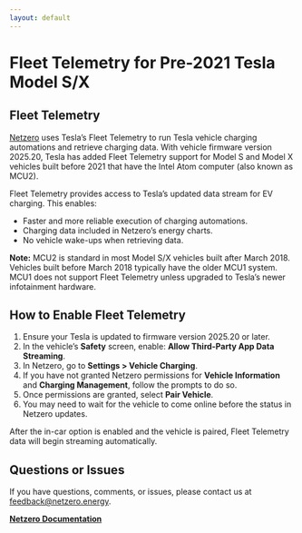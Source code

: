 ```yaml
---
layout: default
---
```


# Fleet Telemetry for Pre-2021 Tesla Model S/X

## Fleet Telemetry

[Netzero](https://www.netzero.energy) uses Tesla’s Fleet Telemetry to run Tesla vehicle charging
automations and retrieve charging data. With vehicle firmware version 2025.20,
Tesla has added Fleet Telemetry support for Model S and Model X vehicles built before 2021 that
have the Intel Atom computer (also known as MCU2).

Fleet Telemetry provides access to Tesla’s updated data stream for EV charging. This enables:

- Faster and more reliable execution of charging automations.
- Charging data included in Netzero’s energy charts.
- No vehicle wake-ups when retrieving data.

**Note:** MCU2 is standard in most Model S/X vehicles built after March 2018.
Vehicles built before March 2018 typically have the older MCU1 system.
MCU1 does not support Fleet Telemetry unless upgraded to Tesla’s newer infotainment hardware.

## How to Enable Fleet Telemetry

1. Ensure your Tesla is updated to firmware version 2025.20 or later.
2. In the vehicle’s **Safety** screen, enable:
   **Allow Third-Party App Data Streaming**.
3. In Netzero, go to **Settings > Vehicle Charging**.
4. If you have not granted Netzero permissions for **Vehicle Information** and **Charging
   Management**, follow the prompts to do so.
5. Once permissions are granted, select **Pair Vehicle**.
6. You may need to wait for the vehicle to come online before the status in Netzero updates.

After the in-car option is enabled and the vehicle is paired, Fleet Telemetry data will begin
streaming automatically.

## Questions or Issues

If you have questions, comments, or issues, please contact us at [feedback@netzero.energy](mailto:feedback@netzero.energy).

**[Netzero Documentation](https://docs.netzero.energy)**
